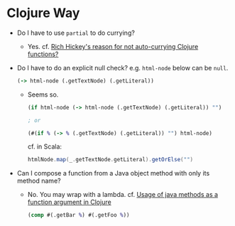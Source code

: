 
# Clojure Way

* Do I have to use `partial` to do currying?
  * Yes. cf. [Rich Hickey's reason for not auto-currying Clojure functions?][1]
* Do I have to do an explicit null check? e.g. `html-node` below can be `null`.

    ```clojure
    (-> html-node (.getTextNode) (.getLiteral))
    ```

  * Seems so.

    ```clojure
    (if html-node (-> html-node (.getTextNode) (.getLiteral)) "")

    ; or

    (#(if % (-> % (.getTextNode) (.getLiteral)) "") html-node)
    ```

    cf. in Scala:

    ```scala
    htmlNode.map(_.getTextNode.getLiteral).getOrElse("")
    ```

* Can I compose a function from a Java object method with only its method name?
  * No. You may wrap with a lambda. cf. [Usage of java methods as a function argument in Clojure][2]

    ```clojure
    (comp #(.getBar %) #(.getFoo %))
    ```

[1]: https://stackoverflow.com/a/31374215/1780944
[2]: https://stackoverflow.com/a/23118522/1780944

<!-- POST_ID: f7e587d1-bc91-433c-972a-4465e0cf9f78 -->
